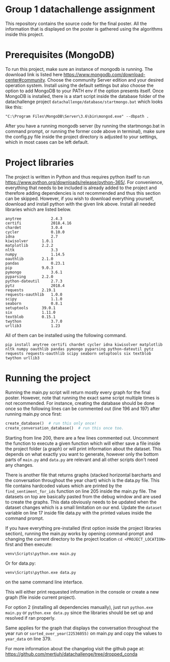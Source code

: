 # Group 1 datachallenge assignment


This repository contains the source code for the final poster. All the information that is displayed on the poster is gathered using the algorithms inside this project.
# Prerequisites (MongoDB)
To run this project, make sure an instance of mongodb is running. The download link is listed here https://www.mongodb.com/download-center#community. Choose the community Server edition and your desired operation system. Install using the default settings but also choose the option to add MongoDB to your PATH env if the option presents itself.
Once MongoDB is installed, there is a start script inside the database folder of the datachallenge project ```datachallenge/database/startmongo.bat``` which looks like this:
```
"C:\Program Files\MongoDB\Server\3.6\bin\mongod.exe" --dbpath .
```

After you have a running mongodb server (by running the startmongo.bat in command prompt, or running the former code above in terminal), make sure the config.py file inside the project directory is adjusted to your settings, which in most cases can be left default.

# Project libraries

The project is written in Python and thus requires python itself to run https://www.python.org/downloads/release/python-365/. 
For convenience, everything that needs to be included is already added to the project and therefore adding dependencies is not recommended and thus this section can be skipped. 
However, if you wish to download everything yourself, download and install python with the given link above.
Install all needed libraries which are listed below.
  
```
anytree	            2.4.3	
certifi	            2018.4.16	
chardet	            3.0.4	
cycler	            0.10.0	
idna	            2.7	
kiwisolver	    1.0.1	
matplotlib	    2.2.2	
nltk	            3.3	
numpy	            1.14.5	
oauthlib	    2.1.0	
pandas	            0.23.1	
pip	            9.0.3	
pymongo	            3.6.1	
pyparsing	    2.2.0	
python-dateutil	    2.7.3	
pytz	            2018.4	
requests	    2.19.1	
requests-oauthlib   1.0.0	
scipy	            1.1.0	
seaborn	            0.8.1	
setuptools	    39.0.1	
six	            1.11.0	
textblob	    0.15.1 
twython	            3.7.0 
urllib3	            1.23 
```

All of them can be installed using the following command.
```
pip install anytree certifi chardet cycler idna kiwisolver matplotlib nltk numpy oauthlib pandas pymongo pyparsing python-dateutil pytz requests requests-oauthlib scipy seaborn setuptools six textblob twython urllib3	            
```


# Running the project

Running the main.py script will return mostly every graph for the final poster. However, note that running the exact same script multiple times is not recommended.
For instance, creating the database should be done once so the following lines can be commented out (line 196 and 197) after running main.py once first:

```python
create_database()  # run this only once!
create_conversation_database()  # run this once too.
```

Starting from line 200, there are a few lines commented out. Uncomment the function to execute a given function which will either save a file inside the project folder (a graph) or will print information about the dataset. This depends on what exactly you want to generate, however only the bottom parts of ```main.py``` and ```data.py``` are relevant and all other scripts don't need any changes.


There is another file that returns graphs (stacked horizontal barcharts and the conversation throughout the year chart) which is the data.py file. This file contains hardcoded values which are printed by the ```find_sentiment_for_ids``` function on line 205 inside the main.py file. The datasets on top are basically pasted from the debug window and are used to create the graphs. This data obviously needs to be updated when the dataset changes which is a small limitation on our end.
Update the ```dataset``` variable on line 17 inside file data.py with the printed values inside the command prompt.


If you have everything pre-installed (first option inside the project libraries section), running the main.py works by opening command prompt and changing the current directory to the project location ```cd <PROJECT_LOCATION>``` first and then execute:

```
venv\Scripts\python.exe main.py
```

Or for data.py:

```
venv\Scripts\python.exe data.py
```
on the same command line interface.

This will either print requested information in the console or create a new graph (file inside current project). 

For option 2 (installing all dependencies manually), just run ```python.exe main.py``` or ```python.exe data.py``` since the libraries should be set up and resolved if ran properly.

 


Same applies for the graph that displays the conversation throughout the year run or ```sorted_over_year(22536055)``` on main.py and copy the values to ```year_data``` on line 379.

For more information about the changelog visit the github page at:
https://github.com/mertjuh/datachallenge/tree/dropped_conda